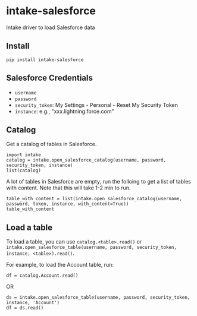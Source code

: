# intake-salesforce

Intake driver to load Salesforce data

## Install 
```
pip install intake-salesforce
```

## Salesforce Credentials
- `username`
- `password`
- `security_token`: My Settings - Personal - Reset My Security Token
- `instance`: e.g., "xxx.lightning.force.com"


## Catalog

Get a catalog of tables in Salesforce.
```
import intake
catalog = intake.open_salesforce_catalog(username, password, security_token, instance)
list(catalog)
```

A lot of tables in Salesforce are empty, run the folloing to get a list of tables with content. 
Note that this will take 1-2 min to run. 
```
table_with_content = list(intake.open_salesforce_catalog(username, password, token, instance, with_content=True))
table_with_content
```

## Load a table
To load a table, you can use `catalog.<table>.read()` or `intake.open_salesforce_table(username, password, security_token, instance, <table>).read()`.

For example, to load the Account table, run: 

```
df = catalog.Account.read()  
```

OR

```
ds = intake.open_salesforce_table(username, password, security_token, instance, 'Account')
df = ds.read()
```